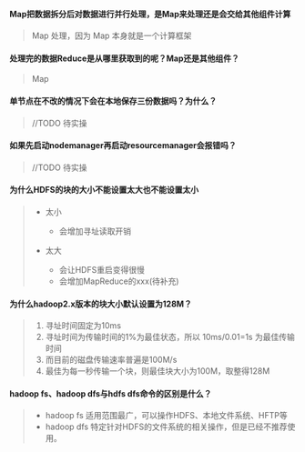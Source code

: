 #### Map把数据拆分后对数据进行并行处理，是Map来处理还是会交给其他组件计算

>   Map 处理，因为 Map 本身就是一个计算框架

#### 处理完的数据Reduce是从哪里获取到的呢？Map还是其他组件？

>   Map

#### 单节点在不改的情况下会在本地保存三份数据吗？为什么？

>   //TODO 待实操

#### 如果先启动nodemanager再启动resourcemanager会报错吗？

>   //TODO 待实操

#### 为什么HDFS的块的大小不能设置太大也不能设置太小

>   -   太小
>       -   会增加寻址读取开销
>
>   -   太大
>       -   会让HDFS重启变得很慢
>       -   会增加MapReduce的xxx(待补充)

#### 为什么hadoop2.x版本的块大小默认设置为128M？

>   1.  寻址时间固定为10ms
>   2.  寻址时间为传输时间的1%为最佳状态，所以 10ms/0.01=1s 为最佳传输时间
>   3.  而目前的磁盘传输速率普遍是100M/s
>   4.  最佳为每一秒传输一个块，则最佳块大小为100M，取整得128M

#### hadoop fs、hadoop dfs与hdfs dfs命令的区别是什么？

>   -   hadoop fs 适用范围最广，可以操作HDFS、本地文件系统、HFTP等
>   -   hadoop dfs 特定针对HDFS的文件系统的相关操作，但是已经不推荐使用。
